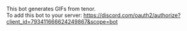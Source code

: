 This bot generates GIFs from tenor.
<br /> To add this bot to your server: 
https://discord.com/oauth2/authorize?client_id=793411666624249867&scope=bot
